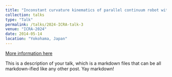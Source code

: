```yaml
---
title: "Inconstant curvature kinematics of parallel continuum robot without static model"
collection: talks
type: "Talk"
permalink: /talks/2024-ICRA-talk-3
venue: "ICRA-2024"
date: 2014-05-14
location: "Yokohama, Japan"
---
```


[More information here](http://example2.com)

This is a description of your talk, which is a markdown files that can be all markdown-ified like any other post. Yay markdown!
